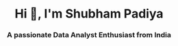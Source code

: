 <h1 align="center">Hi 👋, I'm Shubham Padiya</h1>
<h3 align="center">A passionate Data Analyst Enthusiast from India</h3>

